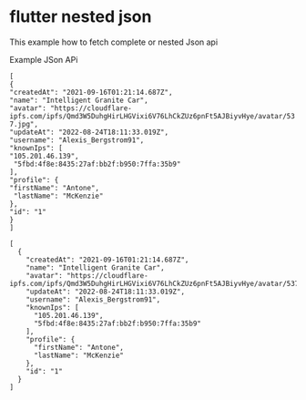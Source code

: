 # flutter nested json
This example how to fetch complete or nested Json api

Example JSon APi <br>

`[` <br>
`{  ` <br>
  `"createdAt": "2021-09-16T01:21:14.687Z",`  <br>
  `"name": "Intelligent Granite Car",`  <br>
  `"avatar": "https://cloudflare-ipfs.com/ipfs/Qmd3W5DuhgHirLHGVixi6V76LhCkZUz6pnFt5AJBiyvHye/avatar/537.jpg",`  <br>
  `"updateAt": "2022-08-24T18:11:33.019Z",`  <br>
  `"username": "Alexis_Bergstrom91",`  <br>
  `"knownIps": [`  <br>
    `"105.201.46.139",`  <br>
   ` "5fbd:4f8e:8435:27af:bb2f:b950:7ffa:35b9"` <br>
  `],`  <br>
  `"profile": {`  <br>
    `"firstName": "Antone",`  <br>
   ` "lastName": "McKenzie"`  <br>
  `},`  <br>
  `"id": "1"`  <br>
  `}` <br>
`]` <br>

```
[
  {
    "createdAt": "2021-09-16T01:21:14.687Z",
    "name": "Intelligent Granite Car",
    "avatar": "https://cloudflare-ipfs.com/ipfs/Qmd3W5DuhgHirLHGVixi6V76LhCkZUz6pnFt5AJBiyvHye/avatar/537.jpg",
    "updateAt": "2022-08-24T18:11:33.019Z",
    "username": "Alexis_Bergstrom91",
    "knownIps": [
      "105.201.46.139",
      "5fbd:4f8e:8435:27af:bb2f:b950:7ffa:35b9"
    ],
    "profile": {
      "firstName": "Antone",
      "lastName": "McKenzie"
    },
    "id": "1"
  }
]
```
